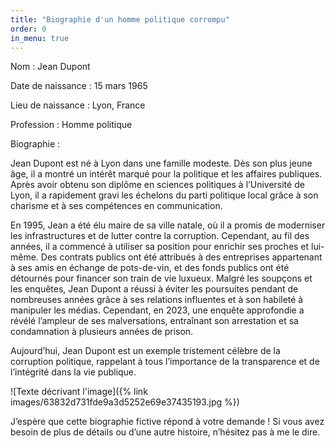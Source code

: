 ```yaml
---
title: "Biographie d'un homme politique corrompu"
order: 0
in_menu: true
---
```

Nom : Jean Dupont

Date de naissance : 15 mars 1965

Lieu de naissance : Lyon, France

Profession : Homme politique

Biographie :

Jean Dupont est né à Lyon dans une famille modeste. Dès son plus jeune âge, il a montré un intérêt marqué pour la politique et les affaires publiques. Après avoir obtenu son diplôme en sciences politiques à l’Université de Lyon, il a rapidement gravi les échelons du parti politique local grâce à son charisme et à ses compétences en communication.

En 1995, Jean a été élu maire de sa ville natale, où il a promis de moderniser les infrastructures et de lutter contre la corruption. Cependant, au fil des années, il a commencé à utiliser sa position pour enrichir ses proches et lui-même. Des contrats publics ont été attribués à des entreprises appartenant à ses amis en échange de pots-de-vin, et des fonds publics ont été détournés pour financer son train de vie luxueux.
Malgré les soupçons et les enquêtes, Jean Dupont a réussi à éviter les poursuites pendant de nombreuses années grâce à ses relations influentes et à son habileté à manipuler les médias. Cependant, en 2023, une enquête approfondie a révélé l’ampleur de ses malversations, entraînant son arrestation et sa condamnation à plusieurs années de prison.

Aujourd’hui, Jean Dupont est un exemple tristement célèbre de la corruption politique, rappelant à tous l’importance de la transparence et de l’intégrité dans la vie publique.

![Texte décrivant l'image]({% link images/63832d731fde9a3d5252e69e37435193.jpg %})

J’espère que cette biographie fictive répond à votre demande ! Si vous avez besoin de plus de détails ou d’une autre histoire, n’hésitez pas à me le dire. 